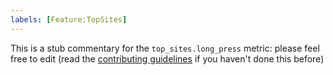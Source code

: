 ```yaml
---
labels: [Feature:TopSites]
---
```


This is a stub commentary for the `top_sites.long_press` metric: please feel free to edit (read the
[contributing guidelines](https://github.com/mozilla/glean-annotations/blob/main/CONTRIBUTING.md)
if you haven't done this before)
